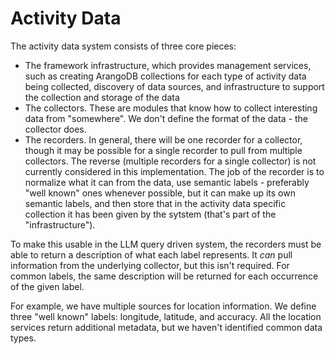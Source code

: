 # Activity Data

The activity data system consists of three core pieces:

* The framework infrastructure, which provides management services, such as creating ArangoDB collections for each type of activity data being collected, discovery of data sources, and infrastructure to support the collection and storage of the data
* The collectors.  These are modules that know how to collect interesting data from "somewhere".  We don't define the format of the data - the collector does.
* The recorders.  In general, there will be one recorder for a collector, though it may be possible for a single recorder to pull from multiple collectors.  The reverse (multiple recorders for a single collector) is not currently considered in this implementation.  The job of the recorder is to normalize what it can from the data, use semantic labels - preferably "well known" ones whenever possible, but it can make up its own semantic labels, and then store that in the activity data specific collection it has been given by the sytstem (that's part of the "infrastructure").

To make this usable in the LLM query driven system, the recorders must be able to return a description of what each label represents.  It _can_ pull information from the underlying collector, but this isn't required.  For common labels, the same description will be returned for each occurrence of the given label.

For example, we have multiple sources for location information.  We define three "well known" labels: longitude, latitude, and accuracy.  All the location services return additional metadata, but we haven't identified common data types.
